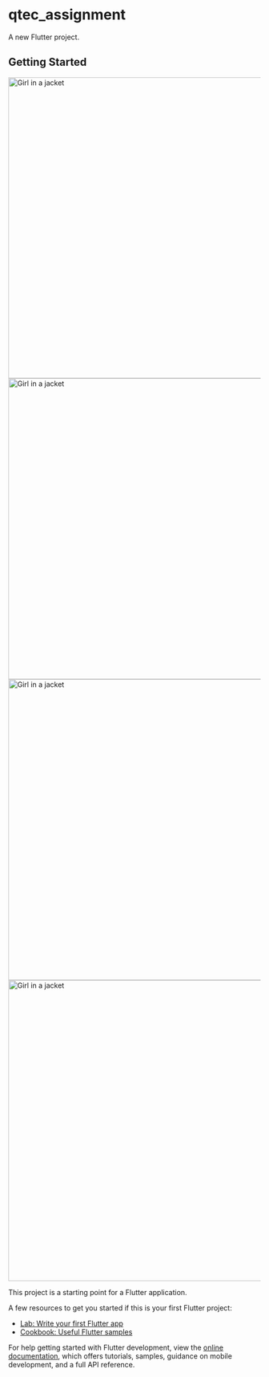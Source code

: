 # qtec_assignment

A new Flutter project.


## Getting Started
<img src="https://user-images.githubusercontent.com/101389853/191906737-601d661e-951d-4976-8a03-8f88cd0ddb57.jpg" alt="Girl in a jacket"  height="600">

<img src="https://user-images.githubusercontent.com/101389853/220164879-3fcb3e41-d37d-4922-ab02-9d79673fb0ea.jpeg" alt="Girl in a jacket"  height="600">
<img src="https://user-images.githubusercontent.com/101389853/220164890-a8ac098a-e905-4c41-8fd8-75a9e087befe.jpeg" alt="Girl in a jacket"  height="600">

<img src="https://user-images.githubusercontent.com/101389853/220164214-f280a32d-0c46-4a50-a793-40514f8f3136.mp4" alt="Girl in a jacket"  height="600">




This project is a starting point for a Flutter application.

A few resources to get you started if this is your first Flutter project:

- [Lab: Write your first Flutter app](https://docs.flutter.dev/get-started/codelab)
- [Cookbook: Useful Flutter samples](https://docs.flutter.dev/cookbook)

For help getting started with Flutter development, view the
[online documentation](https://docs.flutter.dev/), which offers tutorials,
samples, guidance on mobile development, and a full API reference.
